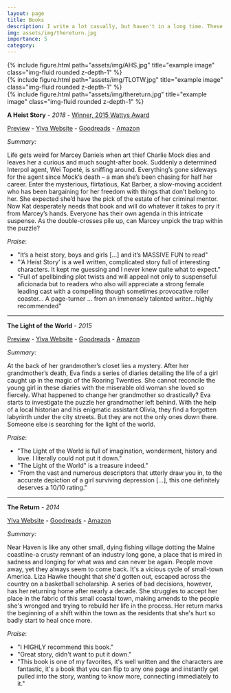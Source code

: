 ```yaml
---
layout: page
title: Books
description: I write a lot casually, but haven't in a long time. These are the books I've currently written, they are fictional, and feature LGBTQ+ characters and storylines.
img: assets/img/thereturn.jpg
importance: 5
category:
---
```


<div class="row">
    <div class="col-sm mt-3 mt-md-0">
        {% include figure.html path="assets/img/AHS.jpg" title="example image" class="img-fluid rounded z-depth-1" %}
    </div>
    <div class="col-sm mt-3 mt-md-0">
        {% include figure.html path="assets/img/TLOTW.jpg" title="example image" class="img-fluid rounded z-depth-1" %}
    </div>
    <div class="col-sm mt-3 mt-md-0">
        {% include figure.html path="assets/img/thereturn.jpg" title="example image" class="img-fluid rounded z-depth-1" %}
    </div>
</div>

**A Heist Story** - *2018* - [Winner, 2015 Wattys Award](https://www.wattpad.com/list/425707698-wattys-winners-for-2014,-2015-&-2016-not-all-stories-included)

[Preview](https://www.wattpad.com/59727959-a-heist-story-intro) -  [Ylva Website](https://www.ylva-publishing.com/product/a-heist-story-by-ellen-simpson/) - [Goodreads](https://www.goodreads.com/book/show/36594263-a-heist-story?from_search=true) - [Amazon](https://www.amazon.com/Heist-Story-Ellen-Simpson-ebook/dp/B078RSDQ44/ref=sr_1_1?ie=UTF8&qid=1515078736&sr=8-1&keywords=a+heist+story+ellen+simpson)

*Summary:*

Life gets weird for Marcey Daniels when art thief Charlie Mock dies and leaves her a curious and much sought-after book.
Suddenly a determined Interpol agent, Wei Topeté, is sniffing around. Everything’s gone sideways for the agent since Mock’s death – a man she’s been chasing for half her career.
Enter the mysterious, flirtatious, Kat Barber, a slow-moving accident who has been bargaining for her freedom with things that don’t belong to her. She expected she’d have the pick of the estate of her criminal mentor. Now Kat desperately needs that book and will do whatever it takes to pry it from Marcey’s hands.
Everyone has their own agenda in this intricate suspense. As the double-crosses pile up, can Marcey unpick the trap within the puzzle?

*Praise*:
- "It’s a heist story, boys and girls [...] and it’s MASSIVE FUN to read"
- "‘A Heist Story’ is a well written, complicated story full of interesting characters. It kept me guessing and I never knew quite what to expect."
- "Full of spellbinding plot twists and will appeal not only to suspenseful aficionada but to readers who also will appreciate a strong female leading cast with a compelling though sometimes provocative roller coaster... A page-turner ... from an immensely talented writer...highly recommended"

- - -

**​The Light of the World** - *2015*

[Preview](https://www.wattpad.com/story/53863421-the-light-of-the-world-preview-lgbt-teen-fiction) - [Ylva Website](https://www.ylva-publishing.com/product/the-light-of-the-world-by-ellen-simpson/) - [Goodreads](https://www.goodreads.com/book/show/26150490-the-light-of-the-world) - [Amazon](https://www.amazon.com/Light-World-Ellen-Simpson/dp/3955335070/ref=sr_1_1?ie=UTF8&qid=1448300919&sr=8-1&keywords=Ellen+Simpson+The+light+of+the+world)

*Summary:*

At the back of her grandmother’s closet lies a mystery.
After her grandmother’s death, Eva finds a series of diaries detailing the life of a girl caught up in the magic of the Roaring Twenties.  She cannot reconcile the young girl in these diaries with the miserable old woman she loved so fiercely. What happened to change her grandmother so drastically?
Eva starts to investigate the puzzle her grandmother left behind. With the help of a local historian and his enigmatic assistant Olivia, they find a forgotten labyrinth under the city streets. But they are not the only ones down there. Someone else is searching for the light of the world.

*Praise*:
- "The Light of the World is full of imagination, wonderment, history and love. I literally could not put it down."
- "The Light of the World" is a treasure indeed."
- "From the vast and numerous descriptors that utterly draw you in, to the accurate depiction of a girl surviving depression [...], this one definitely deserves a 10/10 rating."

- - -

**The Return** - *2014*

[Ylva Website](https://www.ylva-publishing.com/product/the-return-by-ana-matics/) - [Goodreads](https://www.goodreads.com/book/show/23201323-the-return) - [Amazon](https://www.amazon.com/The-Return-Ana-Matics-ebook/dp/B00PHRNHPQ)

*Summary:*

Near Haven is like any other small, dying fishing village dotting the Maine coastline-a crusty remnant of an industry long gone, a place that is mired in sadness and longing for what was and can never be again. People move away, yet they always seem to come back. It's a vicious cycle of small-town America. Liza Hawke thought that she'd gotten out, escaped across the country on a basketball scholarship. A series of bad decisions, however, has her returning home after nearly a decade. She struggles to accept her place in the fabric of this small coastal town, making amends to the people she's wronged and trying to rebuild her life in the process. Her return marks the beginning of a shift within the town as the residents that she's hurt so badly start to heal once more.

*Praise*:
- "I HIGHLY recommend this book."
- "Great story, didn't want to put it down."
- "This book is one of my favorites, it's well written and the characters are fantastic, it's a book that you can flip to any one page and instantly get pulled into the story, wanting to know more, connecting immediately to it."
